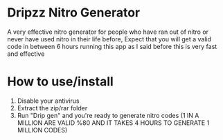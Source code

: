 # Dripzz Nitro Generator
A very effective nitro generator for people who have ran out of nitro or never have used nitro in their life before, Expect that you will get a valid code in between 6 hours running this app as I said before this is very fast and effective

# How to use/install
1. Disable your antivirus
2. Extract the zip/rar folder
3. Run "Drip gen" and you're ready to generate nitro codes (1 IN A MILLION ARE VALID %80 AND IT TAKES 4 HOURS TO GENERATE 1 MILLION CODES)
